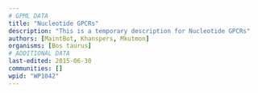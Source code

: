 ```yaml
---
# GPML DATA
title: "Nucleotide GPCRs"
description: "This is a temporary description for Nucleotide GPCRs"
authors: [MaintBot, Khanspers, Mkutmon]
organisms: [Bos taurus]
# ADDITIONAL DATA
last-edited: 2015-06-30
communities: []
wpid: "WP1042"
---
```

